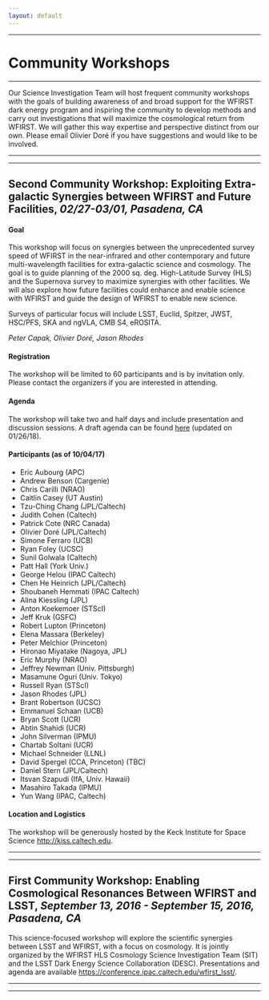 ```yaml
---
layout: default
---
```


***

# Community Workshops

***

Our Science Investigation Team will host frequent community workshops with the goals of building awareness of and broad support for the WFIRST dark energy program and inspiring the community to develop methods and carry out investigations that will maximize the cosmological return from WFIRST. We will gather this way expertise and perspective distinct from our own. Please email Olivier Doré if you have suggestions and would like to be involved.

---
---

## Second Community Workshop: **Exploiting Extra-galactic Synergies between WFIRST and Future Facilities**, *02/27-03/01, Pasadena, CA*

#### Goal

This workshop will focus on synergies between the unprecedented survey speed of WFIRST in the near-infrared and other contemporary and future multi-wavelength facilities for extra-galactic science and cosmology. The goal is to guide planning of the 2000 sq. deg. High-Latitude Survey (HLS) and the Supernova survey to maximize synergies with other facilities.  We will also explore how future facilities could enhance and enable science with WFIRST and guide the design of WFIRST to enable new science.

Surveys of particular focus will include LSST, Euclid, Spitzer, JWST, HSC/PFS, SKA and ngVLA, CMB S4, eROSITA.

*Peter Capak, Olivier Doré, Jason Rhodes*

#### Registration

The workshop will be limited to 60 participants and is by invitation only. Please contact the organizers if you are interested in attending.
<!--- Please use the following link to register to this meeting: [link](https://docs.google.com/forms/d/e/1FAIpQLScSsElS-ffQgS_ncC_pYjllPW8Q_BlkwT-bXqEChPevrMmk3A/viewform?usp=sf_link) --->

#### Agenda

The workshop will take two and half days and include presentation and discussion sessions. A draft agenda can be found [here](https://docs.google.com/spreadsheets/d/e/2PACX-1vQLwVOik9xbGhXLGiUscvlRO9PuWLsz2Vn2Vivz1qFpb-V2o09ES-ouOIJy8Q_g7_HAkiV-jM1E8Pbg/pubhtml) (updated on 01/26/18).

#### Participants (as of 10/04/17)

* Eric Aubourg (APC)
* Andrew Benson (Cargenie)
* Chris Carilli (NRAO)
* Caitlin Casey (UT Austin)
* Tzu-Ching Chang (JPL/Caltech)
* Judith Cohen (Caltech)
* Patrick Cote (NRC Canada)
* Olivier Doré (JPL/Caltech)
* Simone Ferraro (UCB)
* Ryan Foley (UCSC)
* Sunil Golwala (Caltech)
* Patt Hall (York Univ.)
* George Helou (IPAC Caltech)
* Chen He Heinrich (JPL/Caltech)
* Shoubaneh Hemmati (IPAC Caltech)
* Alina Kiessling (JPL)
* Anton Koekemoer (STScI)
* Jeff Kruk (GSFC)
* Robert Lupton (Princeton)
* Elena Massara (Berkeley)
* Peter Melchior (Princeton)
* Hironao Miyatake (Nagoya, JPL)
* Eric Murphy (NRAO)
* Jeffrey Newman (Univ. Pittsburgh)
* Masamune Oguri (Univ. Tokyo)
* Russell Ryan (STScI)
* Jason Rhodes (JPL)
* Brant Robertson (UCSC)
* Emmanuel Schaan (UCB)
* Bryan Scott (UCR)
* Abtin Shahidi (UCR)
* John Silverman (IPMU)
* Chartab Soltani (UCR)
* Michael Schneider (LLNL)
* David Spergel (CCA, Princeton) (TBC)
* Daniel Stern (JPL/Caltech)
* Itsvan Szapudi (IfA, Univ. Hawaii)
* Masahiro Takada (IPMU)
* Yun Wang (IPAC, Caltech)

#### Location and Logistics

The workshop will be generously hosted by the Keck Institute for Space Science <http://kiss.caltech.edu>.

---
---

## First Community Workshop: **Enabling Cosmological Resonances Between WFIRST and LSST**, *September 13, 2016 - September 15, 2016, Pasadena, CA*

This science-focused workshop will explore the scientific synergies between LSST and WFIRST, with a focus on cosmology. It is jointly organized by the WFIRST HLS Cosmology Science Investigation Team (SIT) and the LSST Dark Energy Science Collaboration (DESC). Presentations and agenda are available <https://conference.ipac.caltech.edu/wfirst_lsst/>.

---
---

